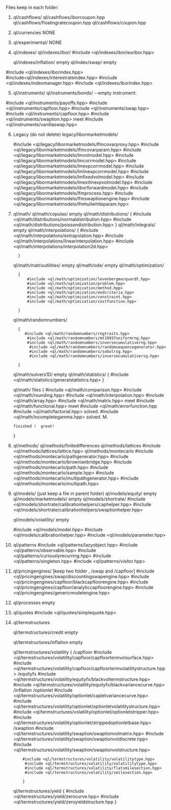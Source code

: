  




Files keep in each folder: 

1. ql/cashflows/
ql/cashflows/iborcoupon.hpp
ql/cashflows/floatingratecoupon.hpp
ql/cashflows/coupon.hpp


2. ql/currencies
NONE 

3. ql/experimental/
NONE

4. ql/indexes/
   ql/indexes/ibor/
#include <ql/indexes/ibor/euribor.hpp>

   ql/indexes/inflation/
    empty
   ql/index/swap/
    empty



#include <ql/indexes/iborindex.hpp>
#include<ql/indexes/interestrateindex.hpp>
 #include <ql/indexes/indexmanager.hpp>
 #include <ql/indexes/iborindex.hpp>


5. ql/instruments/
   ql/instruments/bonds/  --empty 
  instrument: 

 #include <ql/instruments/payoffs.hpp>
 #include <ql/instruments/capfloor.hpp>
 #include <ql/instruments/swap.hpp>
 #include <ql/instruments/capfloor.hpp>
 #include <ql/instruments/swaption.hpp>  meet 
 #include <ql/instruments/vanillaswap.hpp>


6. Legacy  (do not delete)
   legacy/libormarketmodels/

   #include <ql/legacy/libormarketmodels/lfmcovarproxy.hpp>
    #include <ql/legacy/libormarketmodels/lfmcovarparam.hpp>
    #include <ql/legacy/libormarketmodels/lmvolmodel.hpp>
      #include <ql/legacy/libormarketmodels/lmcorrmodel.hpp>
      #include <ql/legacy/libormarketmodels/lmexpcorrmodel.hpp> 
      #include <ql/legacy/libormarketmodels/lmlinexpcorrmodel.hpp> 
     #include <ql/legacy/libormarketmodels/lmfixedvolmodel.hpp> 
     #include <ql/legacy/libormarketmodels/lmextlinexpvolmodel.hpp>
     #include <ql/legacy/libormarketmodels/liborforwardmodel.hpp>
        #include <ql/legacy/libormarketmodels/lfmprocess.hpp>
     #include <ql/legacy/libormarketmodels/lfmswaptionengine.hpp> 
    #include <ql/legacy/libormarketmodels/lfmhullwhiteparam.hpp>

7. ql/math/
     ql/math/copulas/   empty 
     ql/math/distributions/
         {
         	#include <ql/math/distributions/normaldistribution.hpp>
         	#include <ql/math/distributions/poissondistribution.hpp>
         }
     ql/math/integrals/   empty 
     ql/math/interpolations/ 
         {
         	#include <ql/math/interpolations/extrapolation.hpp>
         	#include <ql/math/interpolations/linearinterpolation.hpp>
         	#include <ql/math/interpolations/interpolation2d.hpp> 

         }
     ql/math/matrixutilities/ empty 
     ql/math/ode/   empty 
     ql/math/optimization/

         {
         	 #include <ql/math/optimization/levenbergmarquardt.hpp>
         	 #include <ql/math/optimization/problem.hpp> 
         	 #include <ql/math/optimization/method.hpp>
         	 #include <ql/math/optimization/endcriteria.hpp>
         	 #include <ql/math/optimization/constraint.hpp>
         	 #include <ql/math/optimization/costfunction.hpp>

         }
     ql/math/randomnumbers/

         {
         	#include <ql/math/randomnumbers/rngtraits.hpp>
         	 #include <ql/math/randomnumbers/mt19937uniformrng.hpp>
         	 #include <ql/math/randomnumbers/inversecumulativerng.hpp>
         	  #include <ql/math/randomnumbers/randomsequencegenerator.hpp>
         	  #include <ql/math/randomnumbers/sobolrsg.hpp> 
         	  #include <ql/math/randomnumbers/inversecumulativersg.hpp>

         }
     ql/math/solvers1D/  empty 
     ql/math/statistics/
      {
      	#include <ql/math/statistics/generalstatistics.hpp> 
      }

      ql/math/ files 
      {
      	 #include <ql/math/comparison.hpp>
      	  #include <ql/math/rounding.hpp>
      	  #include <ql/math/interpolation.hpp> 
      	  #include <ql/math/array.hpp>
      	  #include <ql/math/matrix.hpp> meet
          #include <ql/math/functional.hpp> meet 
          #include <ql/math/errorfunction.hpp
           #include <ql/math/factorial.hpp> solved. 
          #include <ql/math/incompletegamma.hpp> solved. M.
         
       finished !  great!      


      }
 8. ql/methods/ 
    ql/methods/finitedifferences
    ql/methods/lattices
       #include <ql/methods/lattices/lattice.hpp>
    ql/methods/montecarlo 
     #include <ql/methods/montecarlo/pathgenerator.hpp>
     #include <ql/methods/montecarlo/brownianbridge.hpp>
     #include <ql/methods/montecarlo/path.hpp>
     #include <ql/methods/montecarlo/sample.hpp> 
     #include <ql/methods/montecarlo/multipathgenerator.hpp>
     #include <ql/methods/montecarlo/multipath.hpp> 

 9. ql/models/
    (just keep a file in parent folder)
      ql/models/equity/   empty
      ql/models/marketmodels/  empty 
      ql/models/shortrate/
           #include <ql/models/shortrate/calibrationhelpers/caphelper.hpp>
           #include <ql/models/shortrate/calibrationhelpers/swaptionhelper.hpp>


       ql/models/volatility/  empty  


    #include <ql/models/model.hpp>
    #include <ql/models/calibrationhelper.hpp> 
    #include <ql/models/parameter.hpp>   

10. ql/patterns
    #include <ql/patterns/lazyobject.hpp>
    	#include <ql/patterns/observable.hpp>
    	#include <ql/patterns/curiouslyrecurring.hpp>
      #include <ql/patterns/singleton.hpp>
       #include <ql/patterns/visitor.hpp>
11. ql/pricingengines/
       [keep two folder , /swap and /capfloor]
      #include <ql/pricingengines/swap/discountingswapengine.hpp>
      #include <ql/pricingengines/capfloor/blackcapfloorengine.hpp>
      #include <ql/pricingengines/capfloor/analyticcapfloorengine.hpp>
      #include <ql/pricingengines/genericmodelengine.hpp>

12. ql/processes  empty 

13. ql/quotes 
        #include <ql/quotes/simplequote.hpp>

14. ql/termstructures

       ql/termstructures/credit  empty 

       ql/termstructures/inflation empty 

       ql/termstructures/volatility 
            {
            	/capfloor
            	    #include <ql/termstructures/volatility/capfloor/capfloortermvolsurface.hpp>
            	    #include <ql/termstructures/volatility/capfloor/capfloortermvolatilitystructure.hpp> 
            	/equityfx
            	    #include <ql/termstructures/volatility/equityfx/blackvoltermstructure.hpp>
            	    #include <ql/termstructures/volatility/equityfx/blackvariancecurve.hpp>
            	/inflation
            	/optionlet
            	    #include <ql/termstructures/volatility/optionlet/capletvariancecurve.hpp>
            	    #include <ql/termstructures/volatility/optionlet/optionletvolatilitystructure.hpp>
            	    #include <ql/termstructures/volatility/optionlet/optionletstripper.hpp> 
            	    #include <ql/termstructures/volatility/optionlet/strippedoptionletbase.hpp>
            	/swaption
            	     #include <ql/termstructures/volatility/swaption/swaptionvolmatrix.hpp>
            	     #include <ql/termstructures/volatility/swaption/swaptionvoldiscrete.hpp>
            	     #include <ql/termstructures/volatility/swaption/swaptionvolstructure.hpp>


            #include <ql/termstructures/volatility/volatilitytype.hpp>
             #include <ql/termstructures/volatility/volatilitytype.hpp> 
             #include <ql/termstructures/volatility/flatsmilesection.hpp>
             #include <ql/termstructures/volatility/smilesection.hpp>

            }

       ql/termstructures/yield
           {
           	 #include <ql/termstructures/yield/zerocurve.hpp>
           	 #include <ql/termstructures/yield/zeroyieldstructure.hpp
           }




